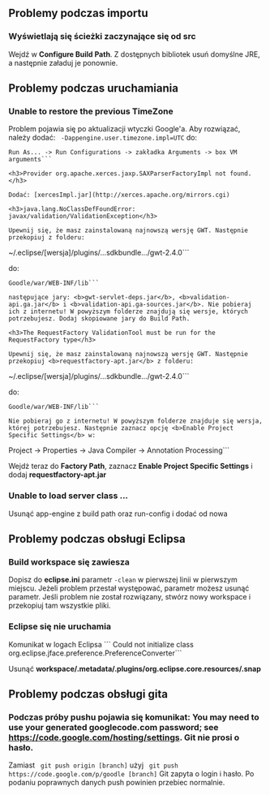 <h2>Problemy podczas importu</h2>

<h3>Wyświetlają się ścieżki zaczynające się od src</h3>

Wejdź w <b>Configure Build Path</b>. Z dostępnych bibliotek usuń domyślne JRE, a następnie załaduj je ponownie.

<h2>Problemy podczas uruchamiania</h2>

<h3>Unable to restore the previous TimeZone</h3>

Problem pojawia się po aktualizacji wtyczki Google'a. Aby rozwiązać,
należy dodać: ```
-Dappengine.user.timezone.impl=UTC``` do:

```
Run As... -> Run Configurations -> zakładka Arguments -> box VM   arguments```

<h3>Provider org.apache.xerces.jaxp.SAXParserFactoryImpl not found.</h3>

Dodać: [xercesImpl.jar](http://xerces.apache.org/mirrors.cgi)

<h3>java.lang.NoClassDefFoundError: javax/validation/ValidationException</h3>

Upewnij się, że masz zainstalowaną najnowszą wersję GWT. Następnie przekopiuj z folderu:

```
~/.eclipse/[wersja]/plugins/...sdkbundle.../gwt-2.4.0```

do:

```
Goodle/war/WEB-INF/lib```

następujące jary: <b>gwt-servlet-deps.jar</b>, <b>validation-api.ga.jar</b> i <b>validation-api.ga-sources.jar</b>. Nie pobieraj ich z internetu! W powyższym folderze znajdują się wersje, których potrzebujesz. Dodaj skopiowane jary do Build Path.

<h3>The RequestFactory ValidationTool must be run for the RequestFactory type</h3>

Upewnij się, że masz zainstalowaną najnowszą wersję GWT. Następnie przekopiuj <b>requestfactory-apt.jar</b> z folderu:

```
~/.eclipse/[wersja]/plugins/...sdkbundle.../gwt-2.4.0```

do:

```
Goodle/war/WEB-INF/lib```

Nie pobieraj go z internetu! W powyższym folderze znajduje się wersja, której potrzebujesz. Następnie zaznacz opcję <b>Enable Project Specific Settings</b> w:

```
Project -> Properties -> Java Compiler -> Annotation Processing```

Wejdż teraz do <b>Factory Path</b>, zaznacz <b>Enable Project Specific Settings</b> i dodaj <b>requestfactory-apt.jar</b>

<h3>Unable to load server class ... </h3>

Usunąć app-engine z build path oraz run-config i dodać od nowa


<h2>Problemy podczas obsługi Eclipsa </h2>

<h3>Build workspace się zawiesza</h3>

Dopisz do <b>eclipse.ini</b> parametr `-clean` w pierwszej linii w pierwszym miejscu. Jeżeli problem przestał występować, parametr możesz usunąć parametr. Jeśli problem nie został rozwiązany, stwórz nowy workspace i przekopiuj tam wszystkie pliki.

<h3> Eclipse się nie uruchamia </h3>
Komunikat w logach Eclipsa
```
Could not initialize class org.eclipse.jface.preference.PreferenceConverter```

Usunąć <b>workspace/.metadata/.plugins/org.eclipse.core.resources/.snap</b>

<h2>Problemy podczas obsługi gita</h2>

<h3>Podczas próby pushu pojawia się komunikat: You may need to use your generated googlecode.com password; see <a href='https://code.google.com/hosting/settings'>https://code.google.com/hosting/settings</a>. Git nie prosi o hasło.</h3>

Zamiast ```
git push origin [branch]``` użyj ```
git push https://code.google.com/p/goodle [branch]``` Git zapyta o login i hasło. Po podaniu poprawnych danych push powinien przebiec normalnie.